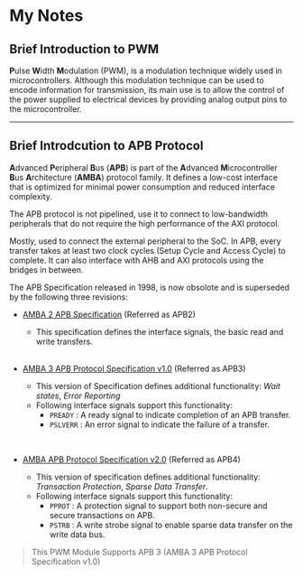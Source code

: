 # My Notes

## Brief Introduction to PWM

**P**ulse **W**idth **M**odulation (PWM), is a modulation technique widely used in microcontrollers. Although this modulation technique can be used to encode information for transmission, its main use is to allow the control of the power supplied to electrical devices by providing analog output pins to the microcontroller.

---

## Brief Introdcution to APB Protocol

**A**dvanced **P**eripheral **B**us (**APB**) is part of the **A**dvanced **M**icrocontroller **B**us **A**rchitecture (**AMBA**) protocol family. It defines a low-cost interface that is optimized for minimal power consumption and reduced interface complexity.

The APB protocol is not pipelined, use it to connect to low-bandwidth peripherals that do not require the high performance of the AXI protocol.

Mostly, used to connect the external peripheral to the SoC. In APB, every transfer takes at least two clock cycles (Setup Cycle and Access Cycle) to complete. It can also interface with AHB and AXI protocols using the bridges in between.

The APB Specification released in 1998, is now obsolote and is superseded by the following three revisions: 

* [AMBA 2 APB Specification](https://www.google.com/url?sa=t&rct=j&q=&esrc=s&source=web&cd=&ved=2ahUKEwiG_vbA69j5AhXeVfEDHVtVASIQFnoECAwQAQ&url=https%3A%2F%2Fdocumentation-service.arm.com%2Fstatic%2F5f916403f86e16515cdc3d71%3Ftoken%3D&usg=AOvVaw3I4Y5NBAiCiopnHM_VqpXd) (Referred as APB2)

    * This specification defines the interface signals, the basic read and write transfers.

  <br>

* [AMBA 3 APB Protocol Specification v1.0](https://web.eecs.umich.edu/~prabal/teaching/eecs373-f12/readings/ARM_AMBA3_APB.pdf) (Referred as APB3)
  
    * This version of Specification defines additional functionality: *Wait states*, *Error Reporting*
    * Following interface signals support this functionality:
      * `PREADY` : A ready signal to indicate completion of an APB transfer.
      * `PSLVERR` : An error signal to indicate the failure of a transfer.

<br>

* [AMBA APB Protocol Specification v2.0](https://www.eecs.umich.edu/courses/eecs373/readings/IHI0024C_amba_apb_protocol_spec.pdf) (Referred as APB4)

    * This version of specification defines additional functionality: *Transaction Protection*, *Sparse Data Transfer*.
    * Following interface signals support this functionality:
      * `PPROT` : A protection signal to support both non-secure and secure transactions on APB.
      * `PSTRB` : A write strobe signal to enable sparse data transfer on the write data bus.

> This PWM Module Supports APB 3 (AMBA 3 APB Protocol Specification v1.0)
